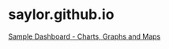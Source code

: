 # saylor.github.io

 <a href="https://saylor.github.io/dashboard/">Sample Dashboard - Charts, Graphs and Maps</a>
